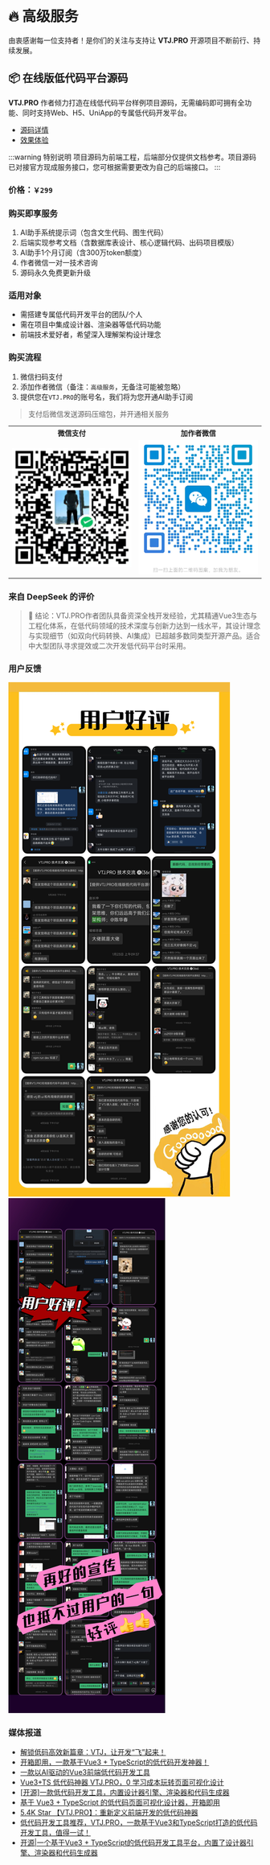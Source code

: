 # 🔥 高级服务

由衷感谢每一位支持者！是你们的关注与支持让 **VTJ.PRO** 开源项目不断前行、持续发展。

## 📦 在线版低代码平台源码

**VTJ.PRO** 作者倾力打造在线低代码平台样例项目源码，无需编码即可拥有全功能、同时支持Web、H5、UniApp的专属低代码开发平台。

- [源码详情](./intro.md)
- [效果体验](https://vtj.pro/demo/)

:::warning 特别说明
项目源码为前端工程，后端部分仅提供文档参考。项目源码已对接官方现成服务接口，您可根据需要更改为自己的后端接口。
:::

### 价格：`￥299`

### 购买即享服务

1. AI助手系统提示词（包含文生代码、图生代码）
2. 后端实现参考文档（含数据库表设计、核心逻辑代码、出码项目模版）
3. AI助手1个月订阅（含300万token额度）
4. 作者微信一对一技术咨询
5. 源码永久免费更新升级

### 适用对象

- 需搭建专属低代码开发平台的团队/个人
- 需在项目中集成设计器、渲染器等低代码功能
- 前端技术爱好者，希望深入理解架构设计理念

### 购买流程

1. 微信扫码支付
2. 添加作者微信（备注：`高级服务`，无备注可能被忽略）
3. 提供您在`VTJ.PRO`的账号名，我们将为您开通AI助手订阅

> 支付后微信发送源码压缩包，并开通相关服务

<table>
<tbody>
  <tr>
    <th width="50%">微信支付</th>
    <th width="50%">加作者微信</th>
  </tr>
    <tr>
    <td>
    <img src="./assets/pay.png" />
    </td>
    <td><img src="./assets/add.png" /></td>
  </tr>
  </tbody>
</table>

### 来自 DeepSeek 的评价

> 💎 结论：VTJ.PRO作者团队具备资深全栈开发经验，尤其精通Vue3生态与工程化体系，在低代码领域的技术深度与创新力达到一线水平，其设计理念与实现细节（如双向代码转换、AI集成）已超越多数同类型开源产品。适合中大型团队寻求提效或二次开发低代码平台时采用。

### 用户反馈

![](./assets/a.jpg)
![](./assets/b.jpg)

### 媒体报道

- [解锁低码高效新篇章：VTJ，让开发“飞”起来！](https://mp.weixin.qq.com/s/2bOX6p3mBG1ys_HivCMHhA)
- [开箱即用，一款基于Vue3 + TypeScript的低代码开发神器！](https://mp.weixin.qq.com/s/mwD0dgeCl_GX_yDBwBsNtA)
- [一款以AI驱动的Vue3前端低代码开发工具](https://mp.weixin.qq.com/s/RDzHUZENIOpDuY9G98M2uw)
- [Vue3+TS 低代码神器 VTJ.PRO，0 学习成本玩转页面可视化设计](https://mp.weixin.qq.com/s/3QxgCenYT4KKdg1idhd06A)
- [[开源]一款低代码开发工具，内置设计器引擎、渲染器和代码生成器](https://mp.weixin.qq.com/s/I3KSeeKadoirY4Xo42sdlA)
- [基于 Vue3 + TypeScript 的低代码页面可视化设计器，开箱即用](https://mp.weixin.qq.com/s/Te84P6J-JXaU7mRLXVJ_-g)
- [5.4K Star 【VTJ.PRO】：重新定义前端开发的低代码神器](https://mp.weixin.qq.com/s/ySWojJ1DKMSYes_CeYk9qw)
- [低代码开发工具推荐，VTJ.PRO，一款基于Vue3和TypeScript打造的低代码开发工具，值得一试！](https://mp.weixin.qq.com/s/wIw7XWOJ4xQ8f7OOhqAyzQ)
- [开源|一个基于Vue3 + TypeScript的低代码开发工具平台，内置了设计器引擎、渲染器和代码生成器](https://mp.weixin.qq.com/s/JTfqmIfmbBcBUbCORCUHkA)
